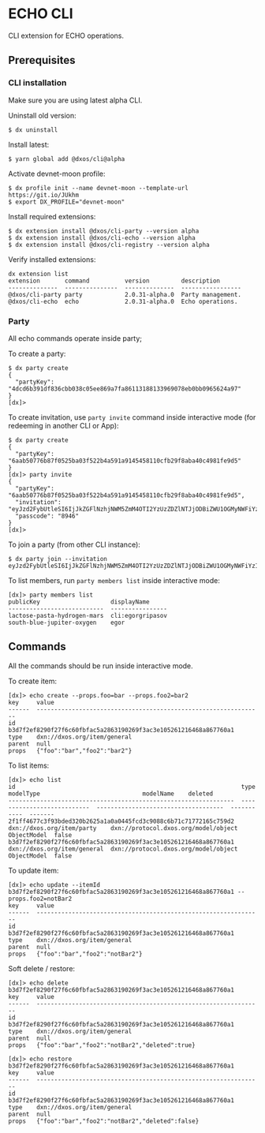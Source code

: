 # ECHO CLI

CLI extension for ECHO operations.

## Prerequisites 

### CLI installation

Make sure you are using latest alpha CLI.

Uninstall old version:

```
$ dx uninstall
```

Install latest:

```
$ yarn global add @dxos/cli@alpha
```

Activate devnet-moon profile:

```
$ dx profile init --name devnet-moon --template-url https://git.io/JUkhm
$ export DX_PROFILE="devnet-moon"
```

Install required extensions:

```
$ dx extension install @dxos/cli-party --version alpha
$ dx extension install @dxos/cli-echo --version alpha
$ dx extension install @dxos/cli-registry --version alpha
```

Verify installed extensions:

```
dx extension list
extension       command          version         description
--------------  ---------------  --------------  -----------------
@dxos/cli-party party            2.0.31-alpha.0  Party management.
@dxos/cli-echo  echo             2.0.31-alpha.0  Echo operations.
```

### Party

All echo commands operate inside party;

To create a party:

```
$ dx party create
{
  "partyKey": "4dcd6b391df836cbb038c05ee869a7fa86113188133969078eb0bb0965624a97"
}
[dx]>
```

To create invitation, use `party invite` command inside interactive mode (for redeeming in another CLI or App):

```
$ dx party create
{
  "partyKey": "6aab50776b87f0525ba03f522b4a591a9145458110cfb29f8aba40c4981fe9d5"
}
[dx]> party invite
{
  "partyKey": "6aab50776b87f0525ba03f522b4a591a9145458110cfb29f8aba40c4981fe9d5",
  "invitation": "eyJzd2FybUtleSI6IjJkZGFlNzhjNWM5ZmM4OTI2YzUzZDZlNTJjODBiZWU1OGMyNWFiYzI1OWFjMmMyOGE5OWZiNmJhYWIzMTRhOTMiLCJpbnZpdGF0aW9uIjoiN2NlYzlmMjE3OTE1ZGM0ODJmOTk4N2QwZjA0MjhjYmUxMDdhMjI4OTJmNjFjNjA0NzQzZTYwNTM1ODI5ZTEyZiIsInR5cGUiOiIxIiwiaGFzaCI6ImVjYzM4ZmFkODg3ODRjZmYzODhmZWEyZGRkZTdkZmRjNzNlNWMwYTYifQ==",
  "passcode": "8946"
}
[dx]>
```

To join a party (from other CLI instance):

```
$ dx party join --invitation eyJzd2FybUtleSI6IjJkZGFlNzhjNWM5ZmM4OTI2YzUzZDZlNTJjODBiZWU1OGMyNWFiYzI1OWFjMmMyOGE5OWZiNmJhYWIzMTRhOTMiLCJpbnZpdGF0aW9uIjoiN2NlYzlmMjE3OTE1ZGM0ODJmOTk4N2QwZjA0MjhjYmUxMDdhMjI4OTJmNjFjNjA0NzQzZTYwNTM1ODI5ZTEyZiIsInR5cGUiOiIxIiwiaGFzaCI6ImVjYzM4ZmFkODg3ODRjZmYzODhmZWEyZGRkZTdkZmRjNzNlNWMwYTYifQ==
```

To list members, run `party members list` inside interactive mode:

```
[dx]> party members list
publicKey                    displayName
---------------------------  ----------------
lactose-pasta-hydrogen-mars  cli:egorgripasov
south-blue-jupiter-oxygen    egor
```

## Commands

All the commands should be run inside interactive mode.

To create item:

```
[dx]> echo create --props.foo=bar --props.foo2=bar2
key     value
------  ----------------------------------------------------------------
id      b3d7f2ef8290f27f6c60fbfac5a2863190269f3ac3e105261216468a867760a1
type    dxn://dxos.org/item/general
parent  null
props   {"foo":"bar","foo2":"bar2"}
```

To list items:

```
[dx]> echo list
id                                                                type                         modelType                             modelName    deleted
----------------------------------------------------------------  ---------------------------  ------------------------------------  -----------  -------
2f1ff4677c3f93bded320b2625a1a0a0445fcd3c9088c6b71c71772165c759d2  dxn://dxos.org/item/party    dxn://protocol.dxos.org/model/object  ObjectModel  false
b3d7f2ef8290f27f6c60fbfac5a2863190269f3ac3e105261216468a867760a1  dxn://dxos.org/item/general  dxn://protocol.dxos.org/model/object  ObjectModel  false
```

To update item:

```
[dx]> echo update --itemId b3d7f2ef8290f27f6c60fbfac5a2863190269f3ac3e105261216468a867760a1 --props.foo2=notBar2
key     value
------  ----------------------------------------------------------------
id      b3d7f2ef8290f27f6c60fbfac5a2863190269f3ac3e105261216468a867760a1
type    dxn://dxos.org/item/general
parent  null
props   {"foo":"bar","foo2":"notBar2"}
```

Soft delete / restore:

```
[dx]> echo delete b3d7f2ef8290f27f6c60fbfac5a2863190269f3ac3e105261216468a867760a1
key     value
------  ----------------------------------------------------------------
id      b3d7f2ef8290f27f6c60fbfac5a2863190269f3ac3e105261216468a867760a1
type    dxn://dxos.org/item/general
parent  null
props   {"foo":"bar","foo2":"notBar2","deleted":true}

[dx]> echo restore b3d7f2ef8290f27f6c60fbfac5a2863190269f3ac3e105261216468a867760a1
key     value
------  ----------------------------------------------------------------
id      b3d7f2ef8290f27f6c60fbfac5a2863190269f3ac3e105261216468a867760a1
type    dxn://dxos.org/item/general
parent  null
props   {"foo":"bar","foo2":"notBar2","deleted":false}
```
